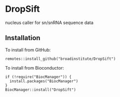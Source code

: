 # DropSift

nucleus caller for sn/snRNA sequence data

## Installation

To install from GitHub:

```         
remotes::install_github("broadinstitute/DropSift")
```

To install from Bioconductor:

```         
if (!require("BiocManager")) {
  install.packages("BiocManager")
}
BiocManager::install("DropSift")
```
